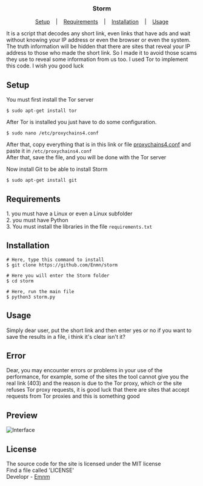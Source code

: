 <h3 style="" align="center">Storm</h3>
<p align="center">
  <a href="#setup">Setup</a>
  &nbsp;&nbsp;&nbsp;|&nbsp;&nbsp;&nbsp;
  <a href="#requirements">Requirements</a>
  &nbsp;&nbsp;&nbsp;|&nbsp;&nbsp;&nbsp;
  <a href="#installation">Installation</a>
  &nbsp;&nbsp;&nbsp;|&nbsp;&nbsp;&nbsp;
  <a href="#usage">Usage</a>
</p>
<p>It is a script that decodes any short link, even links that have ads and wait without knowing your IP address or even the browser or even the system. The truth information will be hidden that there are sites that reveal your IP address to those who made the short link. So I made it to avoid those scams they use to reveal some information from us too. I used Tor to implement this code. I wish you good luck
</p>

## Setup

You must first install the Tor server
```console
$ sudo apt-get install tor
```
After Tor is installed you just have to do some configuration.
```console
$ sudo nano /etc/proxychains4.conf
```
After that, copy everything that is in this link or file [proxychains4.conf](https://raw.githubusercontent.com/Enmn/Storm/main/src/proxychains4.txt) and paste it in `/etc/proxychains4.conf`</br>
After that, save the file, and you will be done with the Tor server</br>

Now install Git to be able to install Storm
```console
$ sudo apt-get install git
```
## Requirements
<p>1. you must have a Linux or even a Linux subfolder<br>2. you must have Python<br>3. You must install the libraries in the file <code>requirements.txt</code></p>

## Installation
```console
# Here, type this command to install
$ git clone https://github.com/Enmn/storm

# Here you will enter the Storm folder
$ cd storm

# Here, run the main file
$ python3 storm.py
```
## Usage
Simply dear user, put the short link and then enter yes or no if you want to save the results in a file, i think it's clear isn't it?

## Error
Dear, you may encounter errors or problems in your use of the performance, for example, some of the sites the tool cannot give you the real link (403) and the reason is due to the Tor proxy, which or the site refuses Tor proxy requests, it is good luck that there are sites that accept requests from Tor proxies and this is something good

## Preview
<img src="./assets/TAQhcob.png" alt="Interface">

## License
The source code for the site is licensed under the MIT license<br/>
Find a file called 'LICENSE'<br/>
Developr - [Emnm](https://github.com/Enmn)
